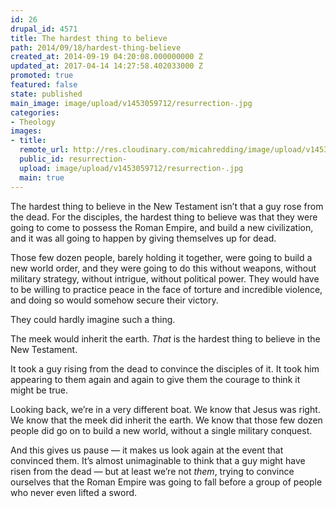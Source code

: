 ```yaml
---
id: 26
drupal_id: 4571
title: The hardest thing to believe
path: 2014/09/18/hardest-thing-believe
created_at: 2014-09-19 04:20:08.000000000 Z
updated_at: 2017-04-14 14:27:58.402033000 Z
promoted: true
featured: false
state: published
main_image: image/upload/v1453059712/resurrection-.jpg
categories:
- Theology
images:
- title: 
  remote_url: http://res.cloudinary.com/micahredding/image/upload/v1453059712/resurrection-.jpg
  public_id: resurrection-
  upload: image/upload/v1453059712/resurrection-.jpg
  main: true
---
```

The hardest thing to believe in the New Testament isn’t that a guy rose from the dead. For the disciples, the hardest thing to believe was that they were going to come to possess the Roman Empire, and build a new civilization, and it was all going to happen by giving themselves up for dead.

Those few dozen people, barely holding it together, were going to build a new world order, and they were going to do this without weapons, without military strategy, without intrigue, without political power. They would have to be willing to practice peace in the face of torture and incredible violence, and doing so would somehow secure their victory.

They could hardly imagine such a thing.

The meek would inherit the earth. *That* is the hardest thing to believe in the New Testament.

It took a guy rising from the dead to convince the disciples of it. It took him appearing to them again and again to give them the courage to think it might be true.

Looking back, we’re in a very different boat. We know that Jesus was right. We know that the meek did inherit the earth. We know that those few dozen people did go on to build a new world, without a single military conquest.

And this gives us pause — it makes us look again at the event that convinced them. It’s almost unimaginable to think that a guy might have risen from the dead — but at least we’re not *them*, trying to convince ourselves that the Roman Empire was going to fall before a group of people who never even lifted a sword.
